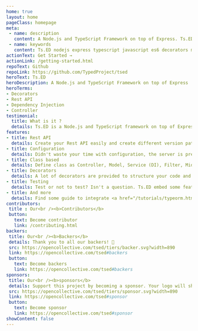 ```yaml
---
home: true
layout: home
pageClass: homepage
meta:
 - name: description
   content: A Node.js and TypeScript Framework on top of Express. Ts.ED is a framework on top of Express to write your application with TypeScript (or ES6). It provides a lot of decorators and guideline to make your code more readable and less error-prone.
 - name: keywords
   content: Ts.ED nodejs express typescript javascript es6 decorators mvc model ioc service model middleware socket.io swagger typeorm mongoose ajv
actionText: Get Started →
actionLink: /getting-started.html
repoText: Github
repoLink: https://github.com/TypedProject/tsed
heroText: Ts.ED
heroDescription: A Node.js and TypeScript Framework on top of Express
heroTerms:
- Decorators
- Rest API
- Dependency Injection
- Controller
testimonial:
  title: What is it ?
  details: Ts.ED is a Node.js and TypeScript framework on top of Express to write your application with TypeScript (or ES6). It provides a lot of decorators and guideline to make your code more readable and less error-prone.
features:
- title: Rest API
  details: Create your Rest API easily and create different version path of your API
- title: Configuration
  details: Didn't waste your time with configuration, the server is preconfigured to start quickly!
- title: Class based
  details: Define class as Controller, Model, Service (DI), Filter, Middleware, Converter etc...
- title: Decorators
  details: A lot of decorators are provided to structure your code and define route and method.
- title: Testing
  details: Test or not to test? Isn't a question. Ts.ED embed some features to test your code! <a href="/docs/testing.html">See more</a>
- title: And more
  details: Find some guide to integrate <a href="/tutorials/typeorm.html">TypeORM</a>, <a href="/tutorials/swagger.html">Swagger</a>, <a href="/tutorials/ajv.html">AJV validation</a>, <a href="/tutorials/passport.html">Passport.js</a>, <a href="/tutorials/socket-io.html">Socket.io</a>, <a href="/tutorials/aws.html">AWS</a>, <a href="https://github.com/TypedProject/tsed-example-react" target="_blank">React</a>, <a href="https://github.com/TypedProject/tsed-example-vuejs" target="_blank">Vue.js</a>, <a href="/tutorials/templating.html">Templating</a>, etc...
contributors:
 title : Our<br /><b>Contributors</b>
 button:
   text: Become contributor
   link: /contributing.html
backers:
 title: Our<br /><b>Backers</b>
 details: Thank you to all our backers! 🙏
 src: https://opencollective.com/tsed/tiers/backer.svg?width=890
 link: https://opencollective.com/tsed#backers
 button:
   text: Become backers
   link: https://opencollective.com/tsed#backers
sponsors:
 title: Our<br /><b>sponsors</b>
 details: Support this project by becoming a sponsor. Your logo will show up here with a link to your website.
 src: https://opencollective.com/tsed/tiers/sponsor.svg?width=890
 link: https://opencollective.com/tsed#sponsor
 button:
   text: Become sponsor
   link: https://opencollective.com/tsed#sponsor
showContent: false
---
```


